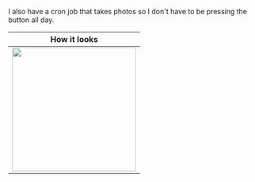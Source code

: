 I also have a cron job that takes photos so I don't have to be pressing the button all day.

|How it looks|
|------------|
|<img src="https://raw.githubusercontent.com/argituri/raspi-camera-card/blob/master/snip.PNG" width="250">|